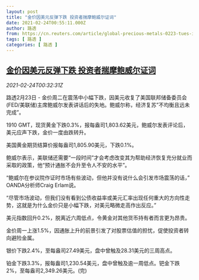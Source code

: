 ```yaml
---
layout: post
title: "金价因美元反弹下跌 投资者揣摩鲍威尔证词"
date: 2021-02-24T00:55:11.000Z
author: 路透
from: https://cn.reuters.com/article/global-precious-metals-0223-tues-idCNKBS2AO01M
tags: [ 路透 ]
categories: [ 路透 ]
---
```

<!--1614128111000-->
[金价因美元反弹下跌 投资者揣摩鲍威尔证词](https://cn.reuters.com/article/global-precious-metals-0223-tues-idCNKBS2AO01M)
------

<div>
<div><i>2021-02-24T00:32:31Z</i></div><p>路透2月23日 - 金价周二在震荡中小幅下跌，因美元收复了美国联邦储备委员会(FED/美联储)主席鲍威尔发表讲话后的失地。鲍威尔称，经济复苏”不均衡且远未完成”。</p><p>1910 GMT，现货黄金下跌0.3%，报每盎司1,803.62美元，鲍威尔发表评论后，美元应声下跌，金价一度由跌转升。</p><p>美国黄金期货结算价报每盎司1,805.90美元，下跌0.1%。</p><p>鲍威尔表示，美联储还需要“一段时间”才会考虑改变其为帮助经济恢复充分就业而采取的政策，他“预计通胀不会升至令人不安的水平”。</p><p>“鲍威尔在参议院作证时市场有些波动，但他并没有说什么会引发市场震荡的话，” OANDA分析师Craig Erlam说。</p><p>“尽管市场波动，但我们没有看到公债收益率或美元汇率出现任何重大的方向性走势，这就是为什么金价只是小幅下跌，对美元略微走高作出反应。”</p><p>美元指数回升0.2%，脱离近六周低点，令黄金对其他货币持有者而言更为昂贵。</p><p>金价周一上涨1.5%，因通胀上升的前景引发了对股票估值的担忧，促使投资者转向避险金属。</p><p>银价下跌2.4%，至每盎司27.49美元，盘中曾触及28.31美元的三周高点。</p><p>铂金下跌3.3%，报每盎司1,230.54美元，盘中曾触及逾一周低点。钯金下跌2%，至每盎司2,349.26美元。(完)</p>
</div>
